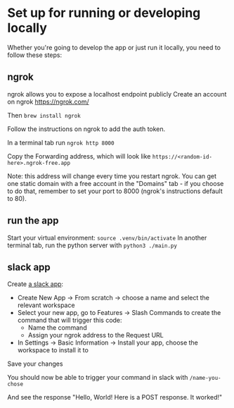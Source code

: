 # Set up for running or developing locally

Whether you're going to develop the app or just run it locally, you need to
follow these steps:

## ngrok

ngrok allows you to expose a localhost endpoint publicly
Create an account on ngrok
https://ngrok.com/

Then `brew install ngrok`

Follow the instructions on ngrok to add the auth token.

In a terminal tab run `ngrok http 8000`

Copy the Forwarding address, which will look like
`https://<random-id-here>.ngrok-free.app`

Note: this address will change every time you restart ngrok. You can get one static domain with a free account in the "Domains" tab - if you choose to do
that, remember to set your port to 8000 (ngrok's instructions default to 80).

## run the app

Start your virtual environment: `source .venv/bin/activate`
In another terminal tab, run the python server with `python3 ./main.py`

## slack app

Create [a slack app](https://api.slack.com/apps):

- Create New App -> From scratch -> choose a name and select the relevant workspace
- Select your new app, go to Features -> Slash Commands to create the command that will trigger this code:
  - Name the command
  - Assign your ngrok address to the Request URL
- In Settings -> Basic Information -> Install your app, choose the workspace to
  install it to

Save your changes

You should now be able to trigger your command in slack with `/name-you-chose`

And see the response "Hello, World! Here is a POST response. It worked!"
